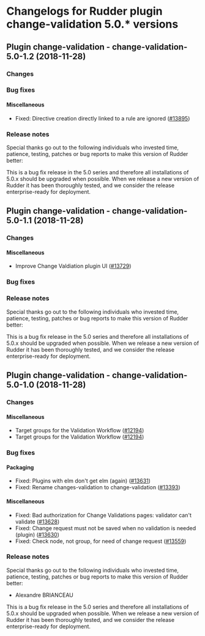 # Changelogs for Rudder plugin change-validation 5.0.\* versions

## <a name="change-validation-5.0-1.2" > </a> Plugin change-validation - change-validation-5.0-1.2 (2018-11-28)

### Changes

### Bug fixes

#### Miscellaneous

  - Fixed: Directive creation directly linked to a rule are ignored
    ([\#13895](https://issues.rudder.io/issues/13895))

### Release notes

Special thanks go out to the following individuals who invested time, patience, testing, patches or bug reports to make this version of Rudder better:


This is a bug fix release in the 5.0 series and therefore all installations of 5.0.x should be upgraded when possible. When we release a new version of Rudder it has been thoroughly tested, and we consider the release enterprise-ready for deployment.

## <a name="change-validation-5.0-1.1" > </a> Plugin change-validation - change-validation-5.0-1.1 (2018-11-28)

### Changes

#### Miscellaneous

  - Improve Change Valdiation plugin UI
    ([\#13729](https://issues.rudder.io/issues/13729))

### Bug fixes

### Release notes

Special thanks go out to the following individuals who invested time, patience, testing, patches or bug reports to make this version of Rudder better:


This is a bug fix release in the 5.0 series and therefore all installations of 5.0.x should be upgraded when possible. When we release a new version of Rudder it has been thoroughly tested, and we consider the release enterprise-ready for deployment.

## <a name="change-validation-5.0-1.0" > </a> Plugin change-validation - change-validation-5.0-1.0 (2018-11-28)

### Changes

#### Miscellaneous

  - Target groups for the Validation Workflow
    ([\#12194](https://issues.rudder.io/issues/12194))
  - Target groups for the Validation Workflow
    ([\#12194](https://issues.rudder.io/issues/12194))

### Bug fixes

#### Packaging

  - Fixed: Plugins with elm don't get elm (again)
    ([\#13631](https://issues.rudder.io/issues/13631))
  - Fixed: Rename changes-validation to change-validation
    ([\#13393](https://issues.rudder.io/issues/13393))

#### Miscellaneous

  - Fixed: Bad authorization for Change Validations pages: validator can't validate
    ([\#13628](https://issues.rudder.io/issues/13628))
  - Fixed: Change request must not be saved when no validation is needed (plugin)
    ([\#13630](https://issues.rudder.io/issues/13630))
  - Fixed: Check node, not group, for need of change request
    ([\#13559](https://issues.rudder.io/issues/13559))

### Release notes

Special thanks go out to the following individuals who invested time, patience, testing, patches or bug reports to make this version of Rudder better:

 * Alexandre BRIANCEAU

This is a bug fix release in the 5.0 series and therefore all installations of 5.0.x should be upgraded when possible. When we release a new version of Rudder it has been thoroughly tested, and we consider the release enterprise-ready for deployment.

